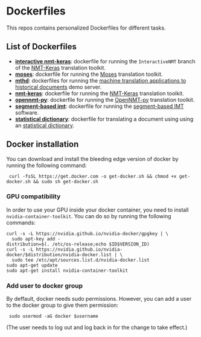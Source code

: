 # Dockerfiles
This repos contains personalized Dockerfiles for different tasks.

## List of Dockerfiles
* **[interactive nmt-keras](inmt-keras)**: dockerfile for running the `InteractiveNMT` branch of the [NMT-Keras](https://github.com/lvapeab/nmt-keras) translation toolkit.
* **[moses](moses)**: dockerfile for running the [Moses](https://github.com/moses-smt/mosesdecoder) translation toolkit.
* **[mthd](mthd)**: dockerfiles for running the [machine translation applications to historical documents](http://casmacat.prhlt.upv.es/mthd/) demo server.
* **[nmt-keras](nmt-keras)**: dockerfile for running the [NMT-Keras](https://github.com/lvapeab/nmt-keras) translation toolkit.
* **[opennmt-py](opennmt-py)**: dockerfile for running the [OpenNMT-py](https://github.com/OpenNMT/OpenNMT-py) translation toolkit.
* **[segment-based imt](sb-imt)**: dockerfile for running the [segment-based IMT](https://github.com/midobal/sb-imt) software.
* **[statistical dictionary](sd)**: dockerfile for translating a document using using an [statistical dictionary](https://github.com/midobal/sd).

## Docker installation
You can download and install the bleeding edge version of docker by running the following command:
```
 curl -fsSL https://get.docker.com -o get-docker.sh && chmod +x get-docker.sh && sudo sh get-docker.sh
```

### GPU compatibility
In order to use your GPU inside your docker container, you need to install `nvidia-container-toolkit`. You can do so by running the following commands:

```
curl -s -L https://nvidia.github.io/nvidia-docker/gpgkey | \
  sudo apt-key add -
distribution=$(. /etc/os-release;echo $ID$VERSION_ID)
curl -s -L https://nvidia.github.io/nvidia-docker/$distribution/nvidia-docker.list | \
  sudo tee /etc/apt/sources.list.d/nvidia-docker.list
sudo apt-get update
sudo apt-get install nvidia-container-toolkit
```

### Add user to docker group
By deffault, docker needs sudo permissions. However, you can add a user to the docker group to give them permission:

```
 sudo usermod -aG docker $username
```

(The user needs to log out and log back in for the change to take effect.)
